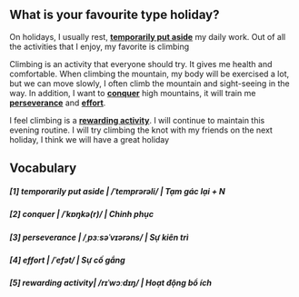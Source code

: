 ## What is your favourite type holiday?

On holidays, I usually rest, **[temporarily put aside]()** my daily work. Out of all the activities that I enjoy, my favorite is climbing

Climbing is an activity that everyone should try. It gives me health and comfortable. When climbing the mountain, my body will be exercised a lot, but we can move slowly, I often climb the mountain and sight-seeing in the way. In addition, I want to **[conquer]()** high mountains, it will train me **[perseverance]()** and **[effort]()**.


I feel climbing is a **[rewarding activity]()**. I will continue to maintain this evening routine. I will try climbing the knot with my friends on the next holiday, I think we will have a great holiday


## Vocabulary

##### [1] temporarily put aside | /ˈtemprərəli/ | Tạm gác lại + N

##### [2] conquer | /ˈkɒŋkə(r)/ | Chinh phục

##### [3] perseverance | /ˌpɜːsəˈvɪərəns/ | Sự kiên trì

##### [4] effort | /ˈefət/ | Sự cố gắng

##### [5] rewarding activity| /rɪˈwɔːdɪŋ/ | Hoạt động bổ ích